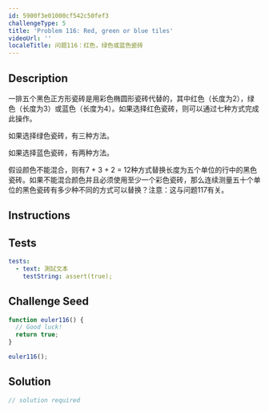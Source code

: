 ```yaml
---
id: 5900f3e01000cf542c50fef3
challengeType: 5
title: 'Problem 116: Red, green or blue tiles'
videoUrl: ''
localeTitle: 问题116：红色，绿色或蓝色瓷砖
---
```


## Description
<section id="description">一排五个黑色正方形瓷砖是用彩色椭圆形瓷砖代替的，其中红色（长度为2），绿色（长度为3）或蓝色（长度为4）。如果选择红色瓷砖，则可以通过七种方式完成此操作。 <p>如果选择绿色瓷砖，有三种方法。 </p><p>如果选择蓝色瓷砖，有两种方法。 </p><p>假设颜色不能混合，则有7 + 3 + 2 = 12种方式替换长度为五个单位的行中的黑色瓷砖。如果不能混合颜色并且必须使用至少一个彩色瓷砖，那么连续测量五十个单位的黑色瓷砖有多少种不同的方式可以替换？注意：这与问题117有关。 </p></section>

## Instructions
<section id="instructions">
</section>

## Tests
<section id='tests'>

```yml
tests:
  - text: 測試文本
    testString: assert(true);

```

</section>

## Challenge Seed
<section id='challengeSeed'>

<div id='js-seed'>

```js
function euler116() {
  // Good luck!
  return true;
}

euler116();

```

</div>



</section>

## Solution
<section id='solution'>

```js
// solution required
```
</section>
